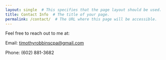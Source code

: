 ```yaml
---
layout: single  # This specifies that the page layout should be used.
title: Contact Info  # The title of your page.
permalink: /contact/  # The URL where this page will be accessible.
---
```


Feel free to reach out to me at:

Email: [timothyrobbinscpa@gmail.com](mailto:timothyrobbinscpa@gmail.com)

Phone: (602) 881-3682
